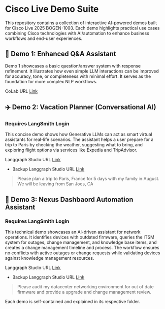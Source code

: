 # Cisco Live Demo Suite

This repository contains a collection of interactive AI-powered demos built for Cisco Live 2025 BOGEN-1003. Each demo highlights practical use cases combining Cisco technologies with AI/automation to enhance business workflows and end-user experiences.


## 🚀 Demo 1: Enhanced Q&A Assistant
Demo 1 showcases a basic question/answer system with response refinement. It illustrates how even simple LLM interactions can be improved for accuracy, tone, or completeness with minimal effort. It serves as the foundation for more complex NLP workflows.


CoLab URL [Link](https://colab.research.google.com/drive/1EbE3kQS8FC_78w_PGLOObzjngH6y7iUY#scrollTo=QR2qLmYuSf-k)

## ✈️ Demo 2: Vacation Planner (Conversational AI)
### Requires LangSmith Login 
This concise demo shows how Generative LLMs can act as smart virtual assistants for real-life scenarios. The assistant helps a user prepare for a trip to Paris by checking the weather, suggesting what to bring, and exploring flight options via services like Expedia and TripAdvisor.  

Langgraph Studio URL [Link](https://smith.langchain.com/studio/thread?baseUrl=https%3A%2F%2Fclus25-demo02-v3-64e5e70f82cf508bb3f81314cb16a39c.us.langgraph.app)
- Backup Langgraph Studio URL [Link](https://smith.langchain.com/studio/thread?baseUrl=https%3A%2F%2Fclus25-demo02-v3-64e5e70f82cf508bb3f81314cb16a39c.us.langgraph.app)
> Please plan a trip to Paris, France for 5 days with my family in August.  We will be leaving from San Joes, CA

## 🧠 Demo 3: Nexus Dashbaord Automation Assistant 
### Requires LangSmith Login 
This technical demo showcases an AI-driven assistant for network operations. It identifies devices with outdated firmware, queries the ITSM system for outages, change management, and knowledge base items, and creates a change management timeline and process. The workflow ensures no conflicts with active outages or change requests while validating devices against knowledge management resources.

Langgraph Studio URL [Link](https://smith.langchain.com/studio/thread?baseUrl=https%3A%2F%2Fclus25-demo03-v3-7cf65eeccbcd5e8c9f139d63da37a8a9.us.langgraph.app)
- Backup Langgraph Studio URL [Link](https://smith.langchain.com/studio/thread?baseUrl=https%3A%2F%2Fclus25-demo03-v3-7cf65eeccbcd5e8c9f139d63da37a8a9.us.langgraph.app)
> Please audit my datacenter networking environment for out of date firmware and provide a upgrade and change management review.

  
Each demo is self-contained and explained in its respective folder.
